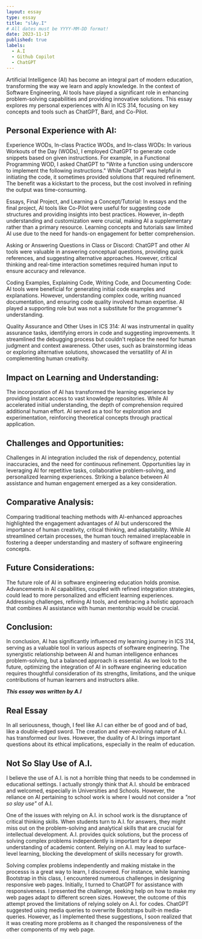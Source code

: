```yaml
---
layout: essay
type: essay
title: "slAy.I"
# All dates must be YYYY-MM-DD format!
date: 2023-11-17
published: true
labels:
  - A.I
  - Github Copilot
  - ChatGPT
---
```


Artificial Intelligence (AI) has become an integral part of modern education, transforming the way we learn and apply knowledge. In the context of Software Engineering, AI tools have played a significant role in enhancing problem-solving capabilities and providing innovative solutions. This essay explores my personal experiences with AI in ICS 314, focusing on key concepts and tools such as ChatGPT, Bard, and Co-Pilot.

## Personal Experience with AI:
Experience WODs, In-class Practice WODs, and In-class WODs:
In various Workouts of the Day (WODs), I employed ChatGPT to generate code snippets based on given instructions. For example, in a Functional Programming WOD, I asked ChatGPT to "Write a function using underscore to implement the following instructions." While ChatGPT was helpful in initiating the code, it sometimes provided solutions that required refinement. The benefit was a kickstart to the process, but the cost involved in refining the output was time-consuming.

Essays, Final Project, and Learning a Concept/Tutorial:
In essays and the final project, AI tools like Co-Pilot were useful for suggesting code structures and providing insights into best practices. However, in-depth understanding and customization were crucial, making AI a supplementary rather than a primary resource. Learning concepts and tutorials saw limited AI use due to the need for hands-on engagement for better comprehension.

Asking or Answering Questions in Class or Discord:
ChatGPT and other AI tools were valuable in answering conceptual questions, providing quick references, and suggesting alternative approaches. However, critical thinking and real-time interaction sometimes required human input to ensure accuracy and relevance.

Coding Examples, Explaining Code, Writing Code, and Documenting Code:
AI tools were beneficial for generating initial code examples and explanations. However, understanding complex code, writing nuanced documentation, and ensuring code quality involved human expertise. AI played a supporting role but was not a substitute for the programmer's understanding.

Quality Assurance and Other Uses in ICS 314:
AI was instrumental in quality assurance tasks, identifying errors in code and suggesting improvements. It streamlined the debugging process but couldn't replace the need for human judgment and context awareness. Other uses, such as brainstorming ideas or exploring alternative solutions, showcased the versatility of AI in complementing human creativity.

## Impact on Learning and Understanding:
The incorporation of AI has transformed the learning experience by providing instant access to vast knowledge repositories. While AI accelerated initial understanding, the depth of comprehension required additional human effort. AI served as a tool for exploration and experimentation, reinforcing theoretical concepts through practical application.

## Challenges and Opportunities:
Challenges in AI integration included the risk of dependency, potential inaccuracies, and the need for continuous refinement. Opportunities lay in leveraging AI for repetitive tasks, collaborative problem-solving, and personalized learning experiences. Striking a balance between AI assistance and human engagement emerged as a key consideration.

## Comparative Analysis:
Comparing traditional teaching methods with AI-enhanced approaches highlighted the engagement advantages of AI but underscored the importance of human creativity, critical thinking, and adaptability. While AI streamlined certain processes, the human touch remained irreplaceable in fostering a deeper understanding and mastery of software engineering concepts.

## Future Considerations:
The future role of AI in software engineering education holds promise. Advancements in AI capabilities, coupled with refined integration strategies, could lead to more personalized and efficient learning experiences. Addressing challenges, refining AI tools, and embracing a holistic approach that combines AI assistance with human mentorship would be crucial.

## Conclusion:
In conclusion, AI has significantly influenced my learning journey in ICS 314, serving as a valuable tool in various aspects of software engineering. The synergistic relationship between AI and human intelligence enhances problem-solving, but a balanced approach is essential. As we look to the future, optimizing the integration of AI in software engineering education requires thoughtful consideration of its strengths, limitations, and the unique contributions of human learners and instructors alike.

***This essay was written by A.I***

## Real Essay
In all seriousness, though, I feel like A.I can either be of good and of bad, like a double-edged sword. The creation and ever-evolving nature of A.I. has transformed our lives. However, the duality of A.I brings important questions about its ethical implications, especially in the realm of education.

## Not So Slay Use of A.I.
I believe the use of A.I. is not a horrible thing that needs to be condemned in educational settings. I actually strongly think that A.I. should be embraced and welcomed, especially in Universities and Schools. However, the reliance on AI pertaining to school work is where I would not consider a *"not so slay use"* of A.I.

One of the issues with relying on A.I. in school work is the disruptance of critical thinking skills. When students turn to A.I. for answers, they might miss out on the problem-solving and analytical skills that are crucial for intellectual development. A.I. provides quick solutions, but the process of solving complex problems independently is important for a deeper understanding of academic content. Relying on A.I. may lead to surface-level learning, blocking the development of skills necessary for growth.

Solving complex problems independently and making mistake in the processs is a great way to learn, I discovered. For instance, while learning Bootstrap in this class, I encountered numerous challenges in designing responsive web pages. Initially, I turned to ChatGPT for assistance with responsiveness. I presented the challenge, seeking help on how to make my web pages adapt to different screen sizes. However, the outcome of this attempt proved the limitations of relying solely on A.I. for codes. ChatGPT suggested using media queries to overwrite Bootstraps built-in media-queries. However, as I implemented these suggestions, I soon realized that it was creating more problems as it changed the responsiveness of the other components of my web page.
